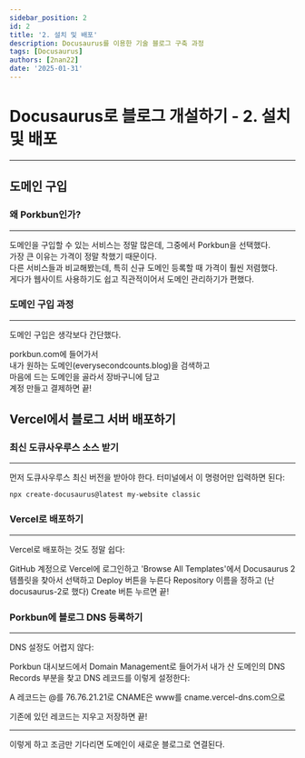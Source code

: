 ```yaml
---
sidebar_position: 2
id: 2
title: '2. 설치 및 배포'
description: Docusaurus를 이용한 기술 블로그 구축 과정
tags: [Docusaurus]
authors: [2nan22]
date: '2025-01-31'
---
```


# Docusaurus로 블로그 개설하기 - 2. 설치 및 배포

---

## 도메인 구입

### 왜 Porkbun인가?

---

도메인을 구입할 수 있는 서비스는 정말 많은데, 그중에서 Porkbun을 선택했다.  
가장 큰 이유는 가격이 정말 착했기 때문이다.   
다른 서비스들과 비교해봤는데, 특히 신규 도메인 등록할 때 가격이 훨씬 저렴했다.  
게다가 웹사이트 사용하기도 쉽고 직관적이어서 도메인 관리하기가 편했다.


### 도메인 구입 과정
---


도메인 구입은 생각보다 간단했다.

porkbun.com에 들어가서  
내가 원하는 도메인(everysecondcounts.blog)을 검색하고  
마음에 드는 도메인을 골라서 장바구니에 담고  
계정 만들고 결제하면 끝!


## Vercel에서 블로그 서버 배포하기


### 최신 도큐사우루스 소스 받기
---

먼저 도큐사우루스 최신 버전을 받아야 한다. 터미널에서 이 명령어만 입력하면 된다:
```
npx create-docusaurus@latest my-website classic
```


### Vercel로 배포하기
---

Vercel로 배포하는 것도 정말 쉽다:

GitHub 계정으로 Vercel에 로그인하고
'Browse All Templates'에서
Docusaurus 2 템플릿을 찾아서 선택하고
Deploy 버튼을 누른다
Repository 이름을 정하고 (난 docusaurus-2로 했다)
Create 버튼 누르면 끝!


### Porkbun에 블로그 DNS 등록하기
---

DNS 설정도 어렵지 않다:

Porkbun 대시보드에서 Domain Management로 들어가서
내가 산 도메인의 DNS Records 부분을 찾고
DNS 레코드를 이렇게 설정한다:

A 레코드는 @를 76.76.21.21로
CNAME은 www를 cname.vercel-dns.com으로

기존에 있던 레코드는 지우고
저장하면 끝!

---

이렇게 하고 조금만 기다리면 도메인이 새로운 블로그로 연결된다.